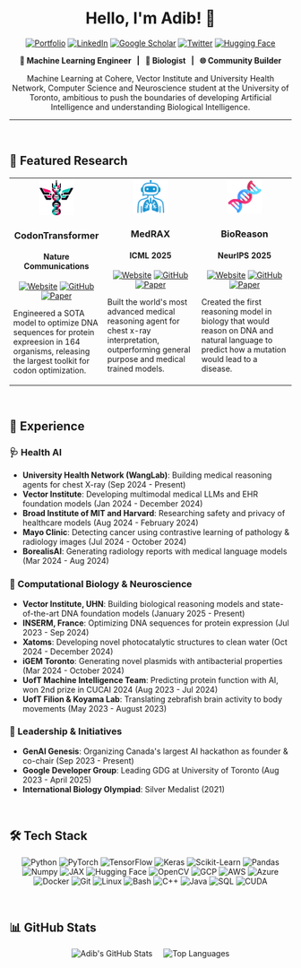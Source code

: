 <h1 align="center"> Hello, I'm Adib! 🍁</h1>

<p align="center">
  <a href="https://adibvafa.github.io/"><img src="https://img.shields.io/badge/Portfolio-FF1493?style=for-the-badge&logo=firefox-browser&logoColor=white" alt="Portfolio"></a>
  <a href="https://www.linkedin.com/in/adibvafa-fallahpour/"><img src="https://img.shields.io/badge/LinkedIn-0077B5?style=for-the-badge&logo=linkedin&logoColor=white" alt="LinkedIn"></a>
  <a href="https://scholar.google.ca/citations?hl=en&user=4qvKTooAAAAJ"><img src="https://img.shields.io/badge/Google_Scholar-4285F4?style=for-the-badge&logo=google-scholar&logoColor=white" alt="Google Scholar"></a>
  <a href="https://x.com/adibvafa"><img src="https://img.shields.io/badge/Twitter-000000?style=for-the-badge&logo=x&logoColor=white" alt="Twitter"></a>
  <a href="https://huggingface.co/adibvafa"><img src="https://img.shields.io/badge/🤗_Hugging_Face-FFD700?style=for-the-badge" alt="Hugging Face"></a>
</p>

<p align="center">
  <strong> 🤖 Machine Learning Engineer &nbsp; | &nbsp; 🧠 Biologist &nbsp; | &nbsp; 🌐 Community Builder</strong>
</p>

<p align="center">
  Machine Learning at Cohere, Vector Institute and University Health Network, Computer Science and Neuroscience student at the University of Toronto, ambitious to push the boundaries of developing Artificial Intelligence and understanding Biological Intelligence.
</p>

---
<br>

## 🚀 Featured Research

<div align="center">
  <table>
    <tr>
      <td width="33%" valign="top">
        <div align="center">
          <img src="codontransformer.png" alt="CodonTransformer Logo" width="40%">
        </div>
        <h3 align="center"><strong>CodonTransformer</strong></h3><h4 align="center">Nature Communications</h4>
        <p align="center">
          <a href="https://adibvafa.github.io/CodonTransformer"><img src="https://img.shields.io/badge/Website-4285F4?style=for-the-badge&logo=google-chrome&logoColor=white" alt="Website"></a>
          <a href="https://github.com/Adibvafa/CodonTransformer"><img src="https://img.shields.io/badge/GitHub-181717?style=for-the-badge&logo=github&logoColor=white" alt="GitHub"></a>
          <a href="https://www.biorxiv.org/content/10.1101/2024.09.13.612903"><img src="https://img.shields.io/badge/Paper-e9006d?style=for-the-badge&logo=arxiv&logoColor=white" alt="Paper"></a>
        </p>
        <p align="left">
          Engineered a SOTA model to optimize DNA sequences for protein expreesion in 164 organisms, releasing the largest toolkit for codon optimization.
        </p>
      </td>
      <td width="33%" valign="top">
        <div align="center">
          <img src="medrax_logo.png" alt="CodonTransformer Logo" width="40%">
        </div>
        <h3 align="center"><strong>MedRAX</strong></h3><h4 align="center">ICML 2025</h4>
        <p align="center">
          <a href="https://bowang-lab.github.io/MedRAX"><img src="https://img.shields.io/badge/Website-4285F4?style=for-the-badge&logo=google-chrome&logoColor=white" alt="Website"></a>
          <a href="https://github.com/bowang-lab/MedRAX"><img src="https://img.shields.io/badge/GitHub-181717?style=for-the-badge&logo=github&logoColor=white" alt="GitHub"></a>
          <a href="https://arxiv.org/abs/2502.02673"><img src="https://img.shields.io/badge/Paper-e9006d?style=for-the-badge&logo=arxiv&logoColor=white" alt="Paper"></a>
        </p>
        <p align="left">
          Built the world's most advanced medical reasoning agent for chest x-ray interpretation, outperforming general purpose and medical trained models.
        </p>
      </td>
       <td width="33%" valign="top">
        <div align="center">
          <img src="dna.png" alt="BioReason Logo" width="40%">
        </div>
        <h3 align="center"><strong>BioReason</strong></h3><h4 align="center">NeurIPS 2025</h4>
        <p align="center">
          <a href="https://bowang-lab.github.io/BioReason/"><img src="https://img.shields.io/badge/Website-4285F4?style=for-the-badge&logo=google-chrome&logoColor=white" alt="Website"></a>
          <a href="https://github.com/bowang-lab/BioReason"><img src="https://img.shields.io/badge/GitHub-181717?style=for-the-badge&logo=github&logoColor=white" alt="GitHub"></a>
          <a href="https://www.arxiv.org/abs/2505.23579"><img src="https://img.shields.io/badge/Paper-e9006d?style=for-the-badge&logo=arxiv&logoColor=white" alt="Paper"></a>
        </p>
        <p align="left">
          Created the first reasoning model in biology that would reason on DNA and natural language to predict how a mutation would lead to a disease.
        </p>
      </td>
    </tr>
  </table>
</div>

<br>

## 💼 Experience

### 🩺 Health AI
- **University Health Network (WangLab)**: Building medical reasoning agents for chest X-ray (Sep 2024 - Present)
- **Vector Institute**: Developing multimodal medical LLMs and EHR foundation models (Jan 2024 - December 2024)
- **Broad Institute of MIT and Harvard**: Researching safety and privacy of healthcare models (Aug 2024 - February 2024)
- **Mayo Clinic**: Detecting cancer using contrastive learning of pathology & radiology images (Jul 2024 - October 2024)
- **BorealisAI**: Generating radiology reports with medical language models (Mar 2024 - Aug 2024)

### 🧬 Computational Biology & Neuroscience
- **Vector Institute, UHN**: Building biological reasoning models and state-of-the-art DNA foundation models (January 2025 - Present)
- **INSERM, France**: Optimizing DNA sequences for protein expression (Jul 2023 - Sep 2024)
- **Xatoms**: Developing novel photocatalytic structures to clean water (Oct 2024 - December 2024)
- **iGEM Toronto**: Generating novel plasmids with antibacterial properties (Mar 2024 - October 2024)
- **UofT Machine Intelligence Team**: Predicting protein function with AI, won 2nd prize in CUCAI 2024 (Aug 2023 - Jul 2024)
- **UofT Filion & Koyama Lab**: Translating zebrafish brain activity to body movements (May 2023 - August 2023)

### 🚀 Leadership & Initiatives
- **GenAI Genesis**: Organizing Canada's largest AI hackathon as founder & co-chair (Sep 2023 - Present)
- **Google Developer Group**: Leading GDG at University of Toronto (Aug 2023 - April 2025)
- **International Biology Olympiad**: Silver Medalist (2021)

<br>

## 🛠 Tech Stack

<p align="center">
  <img src="https://img.shields.io/badge/Python-3776AB?style=for-the-badge&logo=python&logoColor=white" alt="Python">
  <img src="https://img.shields.io/badge/PyTorch-EE4C2C?style=for-the-badge&logo=pytorch&logoColor=white" alt="PyTorch">
  <img src="https://img.shields.io/badge/TensorFlow-FF6F00?style=for-the-badge&logo=tensorflow&logoColor=white" alt="TensorFlow">
  <img src="https://img.shields.io/badge/Keras-D00000?style=for-the-badge&logo=keras&logoColor=white" alt="Keras">
  <img src="https://img.shields.io/badge/scikit_learn-F7931E?style=for-the-badge&logo=scikit-learn&logoColor=white" alt="Scikit-Learn">
  <img src="https://img.shields.io/badge/Pandas-150458?style=for-the-badge&logo=pandas&logoColor=white" alt="Pandas">
  <img src="https://img.shields.io/badge/Numpy-013243?style=for-the-badge&logo=numpy&logoColor=white" alt="Numpy">
  <img src="https://img.shields.io/badge/JAX-A435F0?style=for-the-badge&logo=jax&logoColor=white" alt="JAX">
  <img src="https://img.shields.io/badge/Hugging_Face-FFD21E?style=for-the-badge&logo=huggingface&logoColor=black" alt="Hugging Face">
  <img src="https://img.shields.io/badge/OpenCV-5C3EE8?style=for-the-badge&logo=opencv&logoColor=white" alt="OpenCV">
  <img src="https://img.shields.io/badge/Google_Cloud-4285F4?style=for-the-badge&logo=google-cloud&logoColor=white" alt="GCP">
  <img src="https://img.shields.io/badge/AWS-232F3E?style=for-the-badge&logo=amazon-aws&logoColor=white" alt="AWS">
  <img src="https://img.shields.io/badge/Azure-0089D6?style=for-the-badge&logo=microsoft-azure&logoColor=white" alt="Azure">
  <img src="https://img.shields.io/badge/Docker-2496ED?style=for-the-badge&logo=docker&logoColor=white" alt="Docker">
  <img src="https://img.shields.io/badge/Git-F05032?style=for-the-badge&logo=git&logoColor=white" alt="Git">
  <img src="https://img.shields.io/badge/Linux-FCC624?style=for-the-badge&logo=linux&logoColor=black" alt="Linux">
  <img src="https://img.shields.io/badge/Bash-4EAA25?style=for-the-badge&logo=gnu-bash&logoColor=white" alt="Bash">
  <img src="https://img.shields.io/badge/C++-00599C?style=for-the-badge&logo=cplusplus&logoColor=white" alt="C++">
  <img src="https://img.shields.io/badge/Java-ED8B00?style=for-the-badge&logo=java&logoColor=white" alt="Java">
  <img src="https://img.shields.io/badge/SQL-4479A1?style=for-the-badge&logo=mysql&logoColor=white" alt="SQL">
  <img src="https://img.shields.io/badge/CUDA-76B900?style=for-the-badge&logo=nvidia&logoColor=white" alt="CUDA">
</p>

<br>

## 📊 GitHub Stats

<div align="center">
  <img src="https://github-readme-stats.vercel.app/api?username=Adibvafa&show_icons=true&theme=gotham" alt="Adib's GitHub Stats" />
  &nbsp; &nbsp;
  <img src="https://github-readme-stats.vercel.app/api/top-langs/?username=Adibvafa&layout=compact&theme=gotham" alt="Top Languages" />
</div>

<br>
